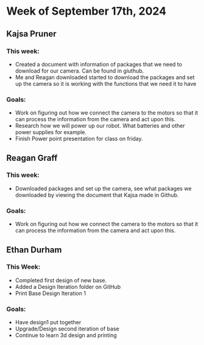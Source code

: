# Week of September 17th, 2024

## Kajsa Pruner
### This week:
- Created a document with information of packages that we need to download for our camera. Can be found in giuthub.
- Me and Reagan downloaded started to download the packages and set up the camera so it is working with the functions that we need it to have
### Goals:
- Work on figuring out how we connect the camera to the motors so that it can process the information from the camera and act upon this.
- Research how we will power up our robot. What batteries and other power supplies for example.
- Finish Power point presentation for class on friday.


## Reagan Graff
### This week:
- Downloaded packages and set up the camera, see what packages we downloaded by viewing the document that Kajsa made in Github.
### Goals:
- Work on figuring out how we connect the camera to the motors so that it can process the information from the camera and act upon this.


## Ethan Durham
### This Week:
- Completed first design of new base.
- Added a Design Iteration folder on GitHub
- Print Base Design Iteration 1
### Goals:
- Have design1 put together
- Upgrade/Design second iteration of base
- Continue to learn 3d design and printing
  
